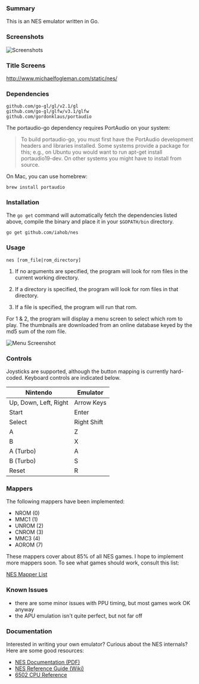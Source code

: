 ### Summary

This is an NES emulator written in Go.

### Screenshots

![Screenshots](http://i.imgur.com/vD3FXVh.png)

### Title Screens

http://www.michaelfogleman.com/static/nes/

### Dependencies

    github.com/go-gl/gl/v2.1/gl
    github.com/go-gl/glfw/v3.1/glfw
    github.com/gordonklaus/portaudio

The portaudio-go dependency requires PortAudio on your system:

> To build portaudio-go, you must first have the PortAudio development headers
> and libraries installed. Some systems provide a package for this; e.g., on
> Ubuntu you would want to run apt-get install portaudio19-dev. On other systems
> you might have to install from source.

On Mac, you can use homebrew:

    brew install portaudio

### Installation

The `go get` command will automatically fetch the dependencies listed above,
compile the binary and place it in your `$GOPATH/bin` directory.

    go get github.com/iahob/nes

### Usage

    nes [rom_file|rom_directory]

1. If no arguments are specified, the program will look for rom files in
the current working directory.

2. If a directory is specified, the program will look for rom files in that
directory.

3. If a file is specified, the program will run that rom.

For 1 & 2, the program will display a menu screen to select which rom to play.
The thumbnails are downloaded from an online database keyed by the md5 sum of
the rom file.

![Menu Screenshot](http://i.imgur.com/pwetBLv.png)

### Controls

Joysticks are supported, although the button mapping is currently hard-coded.
Keyboard controls are indicated below.

| Nintendo              | Emulator    |
| --------------------- | ----------- |
| Up, Down, Left, Right | Arrow Keys  |
| Start                 | Enter       |
| Select                | Right Shift |
| A                     | Z           |
| B                     | X           |
| A (Turbo)             | A           |
| B (Turbo)             | S           |
| Reset                 | R           |

### Mappers

The following mappers have been implemented:

* NROM (0)
* MMC1 (1)
* UNROM (2)
* CNROM (3)
* MMC3 (4)
* AOROM (7)

These mappers cover about 85% of all NES games. I hope to implement more
mappers soon. To see what games should work, consult this list:

[NES Mapper List](http://tuxnes.sourceforge.net/nesmapper.txt)

### Known Issues

* there are some minor issues with PPU timing, but most games work OK anyway
* the APU emulation isn't quite perfect, but not far off

### Documentation

Interested in writing your own emulator? Curious about the NES internals? Here
are some good resources:

* [NES Documentation (PDF)](http://nesdev.com/NESDoc.pdf)
* [NES Reference Guide (Wiki)](http://wiki.nesdev.com/w/index.php/NES_reference_guide)
* [6502 CPU Reference](http://www.obelisk.me.uk/6502/reference.html)
